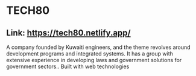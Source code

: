 # TECH80
## Link: https://tech80.netlify.app/
A company founded by Kuwaiti engineers, and the theme revolves around development programs and integrated systems. It has a group with extensive experience in developing laws and government solutions for government sectors..  Built with web technologies
